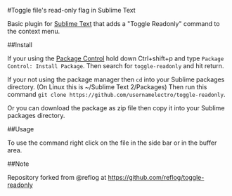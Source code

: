 #Toggle file's read-only flag in Sublime Text

Basic plugin for [Sublime Text][1] that adds a "Toggle Readonly" command to the
context menu.

##Install

If your using the [Package Control][2] hold down Ctrl+shift+p and type
`Package Control: Install Package`. Then search for `toggle-readonly` and hit return.

If your not using the package manager then `cd` into your Sublime packages directory. (On Linux this is ~/Sublime Text 2/Packages) Then run this command `git clone https://github.com/usernamelectro/toggle-readonly`.

Or you can download the package as zip file [][3] then copy it into your Sublime packages directory.

##Usage

To use the command right click on the file in the side bar or in the buffer area.


  [1]: http://www.sublimetext.com/
  [2]: https://packagecontrol.io/installation
  [3]: https://github.com/usernamelectro/toggle-readonly/zipball/master
  
##Note

Repository forked from @reflog at https://github.com/reflog/toggle-readonly
